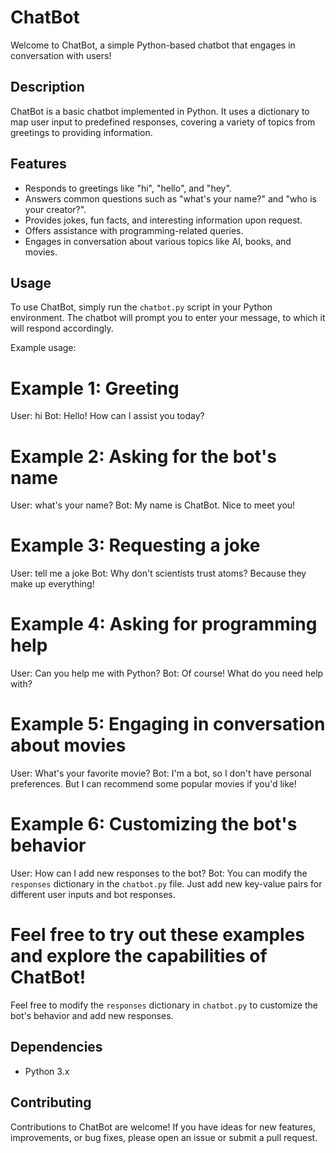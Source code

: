# ChatBot

Welcome to ChatBot, a simple Python-based chatbot that engages in conversation with users!

## Description

ChatBot is a basic chatbot implemented in Python. It uses a dictionary to map user input to predefined responses, covering a variety of topics from greetings to providing information.

## Features

- Responds to greetings like "hi", "hello", and "hey".
- Answers common questions such as "what's your name?" and "who is your creator?".
- Provides jokes, fun facts, and interesting information upon request.
- Offers assistance with programming-related queries.
- Engages in conversation about various topics like AI, books, and movies.

## Usage

To use ChatBot, simply run the `chatbot.py` script in your Python environment. The chatbot will prompt you to enter your message, to which it will respond accordingly.

Example usage:

# Example 1: Greeting
User: hi
Bot: Hello! How can I assist you today?

# Example 2: Asking for the bot's name
User: what's your name?
Bot: My name is ChatBot. Nice to meet you!

# Example 3: Requesting a joke
User: tell me a joke
Bot: Why don't scientists trust atoms? Because they make up everything!

# Example 4: Asking for programming help
User: Can you help me with Python?
Bot: Of course! What do you need help with?

# Example 5: Engaging in conversation about movies
User: What's your favorite movie?
Bot: I'm a bot, so I don't have personal preferences. But I can recommend some popular movies if you'd like!

# Example 6: Customizing the bot's behavior
User: How can I add new responses to the bot?
Bot: You can modify the `responses` dictionary in the `chatbot.py` file. Just add new key-value pairs for different user inputs and bot responses.

# Feel free to try out these examples and explore the capabilities of ChatBot!

Feel free to modify the `responses` dictionary in `chatbot.py` to customize the bot's behavior and add new responses.

## Dependencies

- Python 3.x

## Contributing

Contributions to ChatBot are welcome! If you have ideas for new features, improvements, or bug fixes, please open an issue or submit a pull request.


